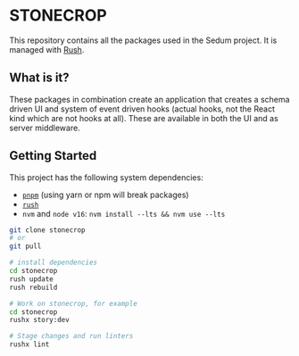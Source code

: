 # STONECROP

This repository contains all the packages used in the Sedum project. It is managed with [Rush](rushjs.io).

## What is it?

These packages in combination create an application that creates a schema driven UI and system of event driven hooks (actual hooks, not the React kind which are not hooks at all). These are available in both the UI and as server middleware.

## Getting Started

This project has the following system dependencies:

- [`pnpm`](https://pnpm.io/) (using yarn or npm will break packages)
- [`rush`](https://rushjs.io/)
- `nvm` and `node v16`: `nvm install --lts && nvm use --lts`

```bash
git clone stonecrop
# or
git pull

# install dependencies
cd stonecrop
rush update
rush rebuild

# Work on stonecrop, for example
cd stonecrop
rushx story:dev

# Stage changes and run linters
rushx lint
```
